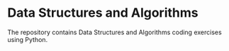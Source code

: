 # Data Structures and Algorithms

The repository contains Data Structures and Algorithms coding exercises using Python. 
